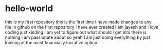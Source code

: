 # hello-world
this is my first repository 
this is the first time I have made changes to any file in github on the first repository I have ever created
i am jayesh and I love coding just kidding I am yet to figure out what should I get into 
there is nothing I am passionate about so yeah I am just doing everything by just looking at the most financially 
lucrative option
